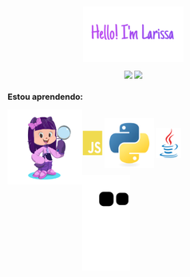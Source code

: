 <p align="center"><a href="https://github.com/1arissa"><img width="40%" alt="Hello" src="Hello!.png" /></a></p>

<div align="center">
  <img height="150em" src="https://github-readme-stats.vercel.app/api?username=1arissa&show_icons=true&theme=nord&include_all_commits=true&count_public=true"/>
  <img height="150em" src="https://github-readme-stats.vercel.app/api/top-langs/?username=1arissa&layout=compact&langs_count=7&theme=nord"/>
</div>

### Estou aprendendo:

 <img align="left" alt="octocat" height="150" width="150" src="https://github.com/1arissa/1arissa/blob/3def620b4db7351956d8f747b7ea1dbf834aab43/octocat-1664052916701.png">
<div style="display: inline_block"><br>
  <img align="center" alt="Js" height="50" width="40" src="https://raw.githubusercontent.com/devicons/devicon/master/icons/javascript/javascript-plain.svg">
  <img align="center" alt="Python" height="100" width="100" src="https://raw.githubusercontent.com/devicons/devicon/master/icons/python/python-original.svg">
  <img align="center" alt="Java" height="60" width="50" src="https://raw.githubusercontent.com/devicons/devicon/master/icons/java/java-original.svg">
  
  
 

![Snake animation](https://github.com/1arissa/1arissa/blob/output/github-contribution-grid-snake.svg) 

          
